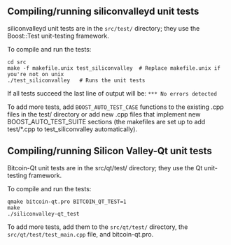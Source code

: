 Compiling/running siliconvalleyd unit tests
------------------------------------

siliconvalleyd unit tests are in the `src/test/` directory; they
use the Boost::Test unit-testing framework.

To compile and run the tests:

	cd src
	make -f makefile.unix test_siliconvalley  # Replace makefile.unix if you're not on unix
	./test_siliconvalley   # Runs the unit tests

If all tests succeed the last line of output will be:
`*** No errors detected`

To add more tests, add `BOOST_AUTO_TEST_CASE` functions to the existing
.cpp files in the test/ directory or add new .cpp files that
implement new BOOST_AUTO_TEST_SUITE sections (the makefiles are
set up to add test/*.cpp to test_siliconvalley automatically).


Compiling/running Silicon Valley-Qt unit tests
---------------------------------------

Bitcoin-Qt unit tests are in the src/qt/test/ directory; they
use the Qt unit-testing framework.

To compile and run the tests:

	qmake bitcoin-qt.pro BITCOIN_QT_TEST=1
	make
	./siliconvalley-qt_test

To add more tests, add them to the `src/qt/test/` directory,
the `src/qt/test/test_main.cpp` file, and bitcoin-qt.pro.

